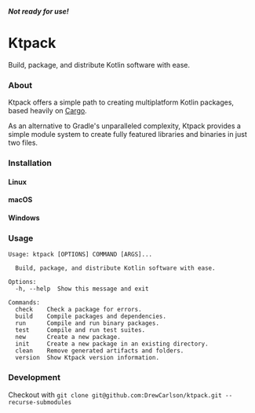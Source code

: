***Not ready for use!***

Ktpack
===

Build, package, and distribute Kotlin software with ease.

### About

Ktpack offers a simple path to creating multiplatform Kotlin packages, based heavily on [Cargo](https://doc.rust-lang.org/cargo/index.html).

As an alternative to Gradle's unparalleled complexity, Ktpack provides a simple module system to create fully featured libraries and binaries in just two files.

### Installation

#### Linux

#### macOS

#### Windows

### Usage

```
Usage: ktpack [OPTIONS] COMMAND [ARGS]...

  Build, package, and distribute Kotlin software with ease.

Options:
  -h, --help  Show this message and exit

Commands:
  check    Check a package for errors.
  build    Compile packages and dependencies.
  run      Compile and run binary packages.
  test     Compile and run test suites.
  new      Create a new package.
  init     Create a new package in an existing directory.
  clean    Remove generated artifacts and folders.
  version  Show Ktpack version information.
```

### Development

Checkout with `git clone git@github.com:DrewCarlson/ktpack.git --recurse-submodules`
